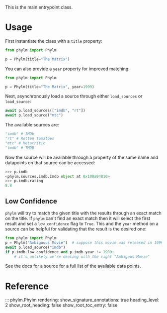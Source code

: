 This is the main entrypoint class.

# Usage

First instantiate the class with a `title` property:

```python
from phylm import Phylm

p = Phylm(title="The Matrix")
```

You can also provide a `year` property for improved matching:

```python
from phylm import Phylm

p = Phylm(title="The Matrix", year=1999)
```

Next, asynchronously load a source through either `load_sources` or
`load_source`:

```python
await p.load_sources(["imdb", "rt"])
await p.load_source("mtc")
```

The available sources are:

```python
"imdb" # IMDb
"rt" # Rotten Tomatoes
"mtc" # Metacritic
"tmdb" # TMDB
```

Now the source will be available through a property of the same name and datapoints on
that source can be accessed:

```python
>>> p.imdb
<phylm.sources.imdb.Imdb object at 0x108a94810>
>>> p.imdb.rating
8.8
```

## Low Confidence

`phylm` will try to match the given title with the results through an exact
match on the title. If `phylm` can't find an exact match then it will select the
first result and set a `low_confidence` flag to `True`. This and the `year`
method on a source can be helpful for validating that the result is the desired
one:

```python
from phylm import Phylm
p = Phylm("Ambiguous Movie")  # suppose this movie was released in 1999
await p.load_source("imdb")
if p.imdb.low_confidence and p.imdb.year != 1999:
    # it's unlikely we're dealing with the right "Ambigous Movie"
```

See the docs for a source for a full list of the available data points.

# Reference

::: phylm.Phylm
    rendering:
      show_signature_annotations: true
      heading_level: 2
      show_root_heading: false
      show_root_toc_entry: false
